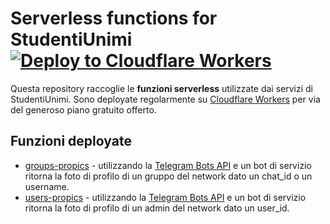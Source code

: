 # Serverless functions for StudentiUnimi [![Deploy to Cloudflare Workers](https://deploy.workers.cloudflare.com/button)](https://deploy.workers.cloudflare.com/?url=https://github.com/StudentiUnimi/serverless)
Questa repository raccoglie le __funzioni serverless__ utilizzate dai servizi di StudentiUnimi.
Sono deployate regolarmente su [Cloudflare Workers](https://workers.cloudflare.com) per via 
del generoso piano gratuito offerto.

## Funzioni deployate

- [groups-propics](https://github.com/StudentiUnimi/serverless/tree/master/groups-propics) - 
utilizzando la [Telegram Bots API](https://core.telegram.org/bots/api) e un bot di servizio 
  ritorna la foto di profilo di un gruppo del network dato un chat_id o un username.
- [users-propics](https://github.com/StudentiUnimi/serverless/tree/master/users-propics) - 
utilizzando la [Telegram Bots API](https://core.telegram.org/bots/api) e un bot di servizio
  ritorna la foto di profilo di un admin del network dato un user_id.
